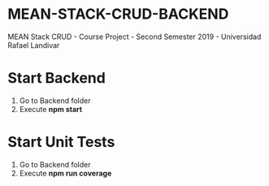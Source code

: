 # MEAN-STACK-CRUD-BACKEND
MEAN Stack CRUD - Course Project - Second Semester 2019 - Universidad Rafael Landivar

# Start Backend
1. Go to Backend folder
2. Execute **npm start**

# Start Unit Tests
1. Go to Backend folder
2. Execute **npm run coverage**

